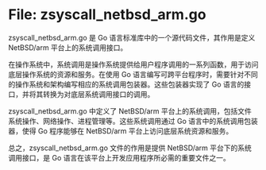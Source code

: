 # File: zsyscall_netbsd_arm.go

zsyscall_netbsd_arm.go 是 Go 语言标准库中的一个源代码文件，其作用是定义 NetBSD/arm 平台上的系统调用接口。

在操作系统中，系统调用是操作系统提供给用户程序调用的一系列函数，用于访问底层操作系统的资源和服务。在使用 Go 语言编写可跨平台程序时，需要针对不同的操作系统和架构编写相应的系统调用包装器。这些包装器实现了 Go 语言的接口，并将其转换为对底层系统调用接口的调用。

zsyscall_netbsd_arm.go 中定义了 NetBSD/arm 平台上的系统调用，包括文件系统操作、网络操作、进程管理等。这些系统调用通过 Go 语言中的系统调用包装器，使得 Go 程序能够在 NetBSD/arm 平台上访问底层系统资源和服务。 

总之，zsyscall_netbsd_arm.go 文件的作用是提供 NetBSD/arm 平台下的系统调用接口，是 Go 语言在该平台上开发应用程序所必需的重要文件之一。

